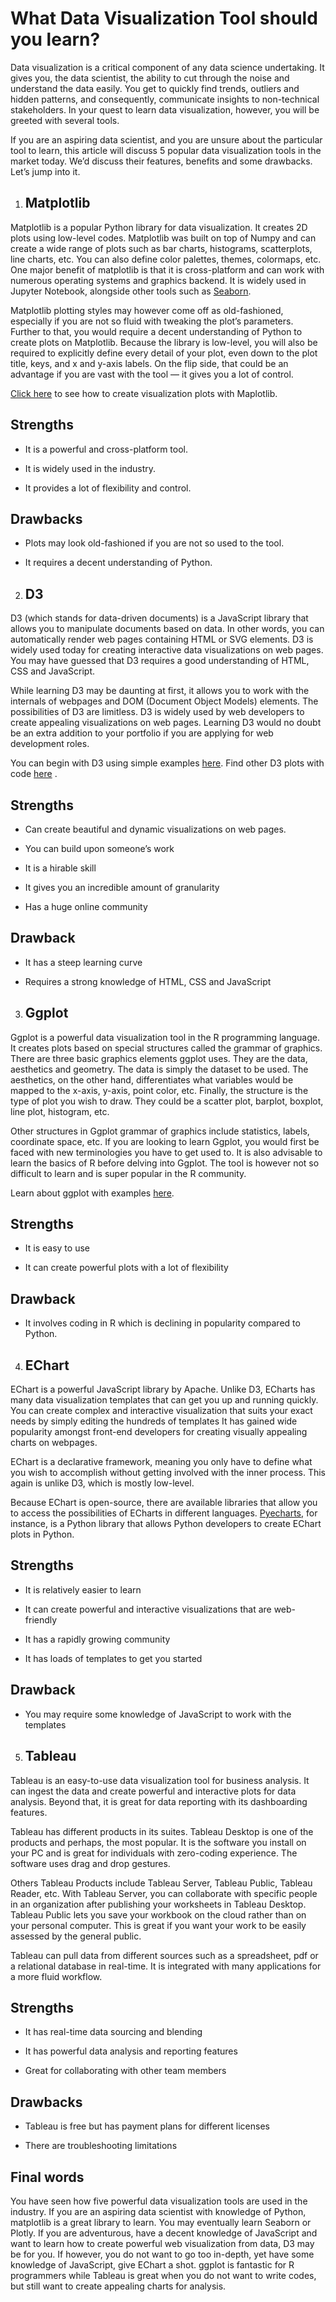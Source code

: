 # What Data Visualization Tool should you learn?

Data visualization is a critical component of any data science undertaking. It gives you, the data scientist, the ability to cut through the noise and understand the data easily. You get to quickly find trends, outliers and hidden patterns, and consequently, communicate insights to non-technical stakeholders. In your quest to learn data visualization, however, you will be greeted with several tools. 

If you are an aspiring data scientist, and you are unsure about the particular tool to learn, this article will discuss 5 popular data visualization tools in the market today. We’d discuss their features, benefits and some drawbacks. Let’s jump into it.

1.  ## Matplotlib
    

Matplotlib is a popular Python library for data visualization. It creates 2D plots using low-level codes. Matplotlib was built on top of Numpy and can create a wide range of plots such as bar charts, histograms, scatterplots, line charts, etc. You can also define color palettes, themes, colormaps, etc. One major benefit of matplotlib is that it is cross-platform and can work with numerous operating systems and graphics backend. It is widely used in Jupyter Notebook, alongside other tools such as [Seaborn](https://seaborn.pydata.org/).

Matplotlib plotting styles may however come off as old-fashioned, especially if you are not so fluid with tweaking the plot’s parameters. Further to that, you would require a decent understanding of Python to create plots on Matplotlib. Because the library is low-level, you will also be required to explicitly define every detail of your plot, even down to the plot title, keys, and x and y-axis labels. On the flip side, that could be an advantage if you are vast with the tool — it gives you a lot of control.

[Click here](https://realpython.com/python-matplotlib-guide/) to see how to create visualization plots with Maplotlib.

## Strengths

* It is a powerful and cross-platform tool.
    
* It is widely used in the industry.
    
* It provides a lot of flexibility and control.
    

## Drawbacks

* Plots may look old-fashioned if you are not so used to the tool.
    
* It requires a decent understanding of Python.
    

2.  ## D3
    

D3 (which stands for data-driven documents) is a JavaScript library that allows you to manipulate documents based on data. In other words, you can automatically render web pages containing HTML or SVG elements. D3 is widely used today for creating interactive data visualizations on web pages. You may have guessed that D3 requires a good understanding of HTML, CSS and JavaScript.

While learning D3 may be daunting at first, it allows you to work with the internals of webpages and DOM (Document Object Models) elements. The possibilities of D3 are limitless. D3 is widely used by web developers to create appealing visualizations on web pages. Learning D3 would no doubt be an extra addition to your portfolio if you are applying for web development roles.

You can begin with D3 using simple examples [here](https://d3-graph-gallery.com/intro_d3js.html). Find other D3 plots with code [here](https://d3-graph-gallery.com/) .

## Strengths

* Can create beautiful and dynamic visualizations on web pages.
    
* You can build upon someone’s work
    
* It is a hirable skill
    
* It gives you an incredible amount of granularity
    
* Has a huge online community
    

## Drawback

* It has a steep learning curve
    
* Requires a strong knowledge of HTML, CSS and JavaScript
    

3.  ## Ggplot
    

Ggplot is a powerful data visualization tool in the R programming language. It creates plots based on special structures called the grammar of graphics. There are three basic graphics elements ggplot uses. They are the data, aesthetics and geometry. The data is simply the dataset to be used. The aesthetics, on the other hand, differentiates what variables would be mapped to the x-axis, y-axis, point color, etc. Finally, the structure is the type of plot you wish to draw. They could be a scatter plot, barplot, boxplot, line plot, histogram, etc.

Other structures in Ggplot grammar of graphics include statistics, labels, coordinate space, etc. If you are looking to learn Ggplot, you would first be faced with new terminologies you have to get used to. It is also advisable to learn the basics of R before delving into Ggplot. The tool is however not so difficult to learn and is super popular in the R community.

Learn about ggplot with examples [here](https://r4stats.com/examples/graphics-ggplot2/).

## Strengths

* It is easy to use
    
* It can create powerful plots with a lot of flexibility
    

## Drawback

* It involves coding in R which is declining in popularity compared to Python.
    

  

4.  ## EChart
    

EChart is a powerful JavaScript library by Apache. Unlike D3, ECharts has many data visualization templates that can get you up and running quickly. You can create complex and interactive visualization that suits your exact needs by simply editing the hundreds of templates It has gained wide popularity amongst front-end developers for creating visually appealing charts on webpages.

EChart is a declarative framework, meaning you only have to define what you wish to accomplish without getting involved with the inner process. This again is unlike D3, which is mostly low-level.

Because EChart is open-source, there are available libraries that allow you to access the possibilities of ECharts in different languages. [Pyecharts](https://pyecharts.org/#/), for instance, is a Python library that allows Python developers to create EChart plots in Python.

## Strengths

* It is relatively easier to learn
    
* It can create powerful and interactive visualizations that are web-friendly
    
* It has a rapidly growing community
    
* It has loads of templates to get you started
    

## Drawback

* You may require some knowledge of JavaScript to work with the templates
    

  

5.  ## Tableau
    

Tableau is an easy-to-use data visualization tool for business analysis. It can ingest the data and create powerful and interactive plots for data analysis. Beyond that, it is great for data reporting with its dashboarding features.

Tableau has different products in its suites. Tableau Desktop is one of the products and perhaps, the most popular. It is the software you install on your PC and is great for individuals with zero-coding experience. The software uses drag and drop gestures.

Others Tableau Products include Tableau Server, Tableau Public, Tableau Reader, etc. With Tableau Server, you can collaborate with specific people in an organization after publishing your worksheets in Tableau Desktop. Tableau Public lets you save your workbook on the cloud rather than on your personal computer. This is great if you want your work to be easily assessed by the general public. 

Tableau can pull data from different sources such as a spreadsheet, pdf or a relational database in real-time. It is integrated with many applications for a more fluid workflow.

## Strengths

* It has real-time data sourcing and blending
    
* It has powerful data analysis and reporting features
    
* Great for collaborating with other team members
    

## Drawbacks

* Tableau is free but has payment plans for different licenses
    
* There are troubleshooting limitations
    

  

## Final words

You have seen how five powerful data visualization tools are used in the industry. If you are an aspiring data scientist with knowledge of Python, matplotlib is a great library to learn. You may eventually learn Seaborn or Plotly. If you are adventurous, have a decent knowledge of JavaScript and want to learn how to create powerful web visualization from data, D3 may be for you. If however, you do not want to go too in-depth, yet have some knowledge of JavaScript, give EChart a shot. ggplot is fantastic for R programmers while Tableau is great when you do not want to write codes, but still want to create appealing charts for analysis.